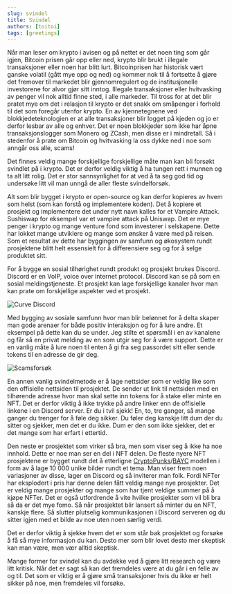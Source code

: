 ```yaml
---
slug: svindel
title: Svindel   
authors: [toitoi]
tags: [greetings]
---
```




Når man leser om krypto i avisen og på nettet er det noen ting som går igjen, Bitcoin prisen går opp eller ned, krypto blir brukt i illegale transaksjoner eller noen har blitt lurt. Bitcoinprisen har historisk vært ganske volatil (gått mye opp og ned) og kommer nok til å fortsette å gjøre det fremover til markedet blir gjennomregulert og de institusjonelle investorene for alvor gjør sitt inntog. Illegale transaksjoner eller hvitvasking av penger vil nok alltid finne sted, i alle markeder. Til tross for at det blir pratet mye om det i relasjon til krypto er det snakk om småpenger i forhold til det som foregår utenfor krypto. En av kjennetegnene ved blokkjedeteknologien er at alle transaksjoner blir logget på kjeden og jo er derfor lesbar av alle og enhver. Det er noen blokkjeder som ikke har åpne transaksjonslogger som Monero og ZCash, men disse er i mindretall. Så i stedenfor å prate om Bitcoin og hvitvasking la oss dykke ned i noe som anngår oss alle, scams!

Det finnes veldig mange forskjellige forskjellige måte man kan bli forsøkt svindlet på i krypto. Det er derfor veldig viktig å ha tungen rett i munnen og ta alt litt rolig. Det er stor sannsynlighet for at ved å ta seg god tid og undersøke litt vil man unngå de aller fleste svindelforsøk. 

Alt som blir bygget i krypto er open-source og kan derfor kopieres av hvem som helst (som kan forstå og implementere koden). Det å kopiere et prosjekt og implementere det under nytt navn kalles for et Vampire Attack. Sushiswap for eksempel var et vampire attack på Uniswap. Det er mye penger i krypto og mange venture fond som investerer i selskapene. Dette har lokket mange utviklere og mange som ønsker å være med på reisen. Som et resultat av dette har byggingen av samfunn og økosystem rundt prosjektene blitt helt essensielt for å differensiere seg og for å selge produktet sitt. 

For å bygge en sosial tilhørighet rundt produkt og prosjekt brukes Discord. Discord er en VoIP, voice over internet protocol. Discord kan se på som en sosial meldingstjeneste. Et prosjekt kan lage forskjellige kanaler hvor man kan prate om forskjellige aspekter ved et prosjekt. 

![Curve Discord](/img/curve1.png "Curve discord")

Med bygging av sosiale samfunn hvor man blir belønnet for å delta skaper man gode arenaer for både positiv interaksjon og for å lure andre. Et eksempel på dette kan du se under. Jeg stilte et spørsmål i en av kanalene og får så en privat melding av en som utgir seg for å være support. Dette er en vanlig måte å lure noen til enten å gi fra seg passordet sitt eller sende tokens til en adresse de gir deg. 

![Scamsforsøk](/img/curce2.png "Curve scam")

En annen vanlig svindelmetode er å lage nettsider som er veldig like som den offisielle nettsiden til prosjektet. De sender ut link til nettsiden med en tilhørende adresse hvor man skal sette inn tokens for å stake eller minte en NFT. Det er derfor viktig å ikke trykke på andre linker enn de offisielle linkene i en Discord server. Er du i tvil sjekk! En, to, tre ganger, så mange ganger du trenger for å føle deg sikker. Du føler deg kanskje litt dum der du sitter og sjekker, men det er du ikke. Dum er den som ikke sjekker, det er det mange som har erfart i ettertid. 

Den neste er prosjektet som virker så bra, men som viser seg å ikke ha noe innhold. Dette er noe man ser en del i NFT delen. De fleste nyere NFT prosjektene er bygget rundt det å etterligne [CryptoPunks](/konsepter/grunnleggende/cryptopunks)/[BAYC](/konsepter/grunnleggende/bayc) modellen i form av å lage 10 000 unike bilder rundt et tema. Man viser frem noen variasjoner av disse, lager en Discord og så inviterer man folk. Fordi NFTer har eksplodert i pris har denne delen fått veldig mange nye prosjekter. Det er veldig mange prosjekter og mange som har tjent veldige summer på å kjøpe NFTer. Det er også utfordrende å vite hvilke prosjekter som vil bli bra så da er det mye fomo.  Så når prosjektet blir lansert så minter du en NFT, kanskje flere. Så slutter plutselig kommunikasjonen i Discord serveren og du sitter igjen med et bilde av noe uten noen særlig verdi. 

Det er derfor viktig å sjekke hvem det er som står bak prosjektet og forsøke å få så mye informasjon du kan. Desto mer som blir lovet desto mer skeptisk kan man være, men vær alltid skeptisk. 

Mange former for svindel kan du avdekke ved å gjøre litt research og være litt kritisk. Når det er sagt så kan det fremdeles være at du går i en felle av og til. Det som er viktig er å gjøre små transaksjoner hvis du ikke er helt sikker på noe, men fremdeles vil forsøke. 